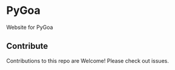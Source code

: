 # PyGoa
Website for PyGoa

## Contribute
Contributions to this repo are Welcome! Please check out issues.
